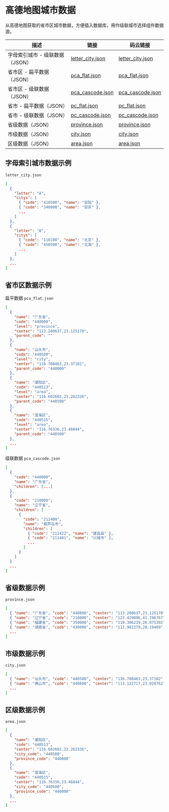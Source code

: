# 高德地图城市数据

从高德地图获取的省市区城市数据，方便插入数据库，用作级联城市选择组件数据源。

| 描述                            | 链接                                                                                               | 码云链接                                                                               |
| ------------------------------- | -------------------------------------------------------------------------------------------------- | -------------------------------------------------------------------------------------- |
| 字母索引城市 - 级联数据（JSON） | [letter_city.json](https://github.com/lblblong/amap-city-data/blob/dist/letter_city.json?raw=true) | [letter_city.json](https://gitee.com/lblblib/amap-city-data/raw/dist/letter_city.json) |
| 省市区 - 扁平数据（JSON）       | [pca_flat.json](https://github.com/lblblong/amap-city-data/blob/dist/pca_flat.json?raw=true)       | [pca_flat.json](https://gitee.com/lblblib/amap-city-data/raw/dist/pca_flat.json)       |
| 省市区 - 级联数据（JSON）       | [pca_cascode.json](https://github.com/lblblong/amap-city-data/blob/dist/pca_cascode.json?raw=true) | [pca_cascode.json](https://gitee.com/lblblib/amap-city-data/raw/dist/pca_cascode.json) |
| 省市 - 扁平数据（JSON）         | [pc_flat.json](https://github.com/lblblong/amap-city-data/blob/dist/pc_flat.json?raw=true)         | [pc_flat.json](https://gitee.com/lblblib/amap-city-data/raw/dist/pc_flat.json)         |
| 省市 - 级联数据（JSON）         | [pc_cascode.json](https://github.com/lblblong/amap-city-data/blob/dist/pc_cascode.json?raw=true)   | [pc_cascode.json](https://gitee.com/lblblib/amap-city-data/raw/dist/pc_cascode.json)   |
| 省级数据（JSON）                | [province.json](https://github.com/lblblong/amap-city-data/blob/dist/province.json?raw=true)       | [province.json](https://gitee.com/lblblib/amap-city-data/raw/dist/province.json)       |
| 市级数据（JSON）                | [city.json](https://github.com/lblblong/amap-city-data/blob/dist/city.json?raw=true)               | [city.json](https://gitee.com/lblblib/amap-city-data/raw/dist/city.json)               |
| 区级数据（JSON）                | [area.json](https://github.com/lblblong/amap-city-data/blob/dist/area.json?raw=true)               | [area.json](https://gitee.com/lblblib/amap-city-data/raw/dist/area.json)               |

## 字母索引城市数据示例

`letter_city.json`

```json
[
  {
    "letter": "A",
    "citys": [
      { "code": "410500", "name": "安阳" },
      { "code": "340800", "name": "安庆" },
      ...
    ]
  },
  {
    "letter": "B",
    "citys": [
      { "code": "110100", "name": "北京" },
      { "code": "450500", "name": "北海" },
      ...
    ]
  },
  ...
]
```



## 省市区数据示例

扁平数据 `pca_flat.json`

```json
[
  {
    "name": "广东省",
    "code": "440000",
    "level": "province",
    "center": "113.280637,23.125178",
    "parent_code": ""
  },
  {
    "name": "汕头市",
    "code": "440500",
    "level": "city",
    "center": "116.708463,23.37102",
    "parent_code": "440000"
  },
  {
    "name": "潮阳区",
    "code": "440513",
    "level": "area",
    "center": "116.602602,23.262336",
    "parent_code": "440500"
  },
  {
    "name": "澄海区",
    "code": "440515",
    "level": "area",
    "center": "116.76336,23.46844",
    "parent_code": "440500"
  },
  ...
]
```

级联数据 `pca_cascode.json`

```json
[
  {
    "code": "440000",
    "name": "广东省",
    "children": [...]
  },
  {
    "code": "210000",
    "name": "辽宁省",
    "children": [
      {
        "code": "211400",
        "name": "葫芦岛市",
        "children": [
          { "code": "211422", "name": "建昌县" },
          { "code": "211481", "name": "兴城市" },
          ...
        ]
      }
    ]
  }
  ...
]
```



## 省级数据示例

`province.json`

```json
[
  { "name": "广东省", "code": "440000", "center": "113.280637,23.125178" },
  { "name": "辽宁省", "code": "210000", "center": "123.429096,41.796767" },
  { "name": "福建省", "code": "350000", "center": "119.306239,26.075302" },
  { "name": "湖南省", "code": "430000", "center": "112.982279,28.19409" },
  ...
]
```



## 市级数据示例

`city.json`

```json
[
  { "name": "汕头市", "code": "440500", "center": "116.708463,23.37102", "province_code": "440000" },
  { "name": "佛山市", "code": "440600", "center": "113.122717,23.028762", "province_code": "440000" },
  ...
]
```



## 区级数据示例

`area.json`

```json
[
  {
    "name": "潮阳区",
    "code": "440513",
    "center": "116.602602,23.262336",
    "city_code": "440500",
    "province_code": "440000"
  },
  {
    "name": "澄海区",
    "code": "440515",
    "center": "116.76336,23.46844",
    "city_code": "440500",
    "province_code": "440000"
  },
  ...
]
```

